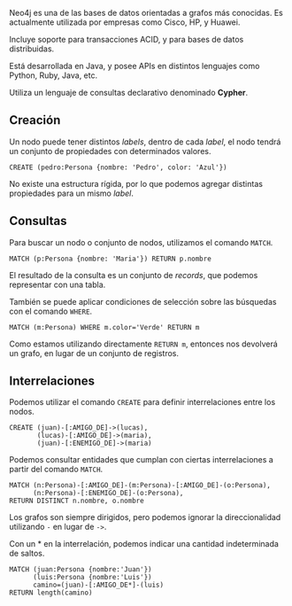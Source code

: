 Neo4j es una de las bases de datos orientadas a grafos más conocidas. Es actualmente utilizada por empresas como Cisco, HP, y Huawei.

Incluye soporte para transacciones ACID, y para bases de datos distribuidas.

Está desarrollada en Java, y posee APIs en distintos lenguajes como Python, Ruby, Java, etc.

Utiliza un lenguaje de consultas declarativo denominado **Cypher**.

## Creación

Un nodo puede tener distintos *labels*, dentro de cada *label*, el nodo tendrá un conjunto de propiedades con determinados valores.

```Cypher
CREATE (pedro:Persona {nombre: 'Pedro', color: 'Azul'})
```

No existe una estructura rígida, por lo que podemos agregar distintas propiedades para un mismo *label*.

## Consultas

Para buscar un nodo o conjunto de nodos, utilizamos el comando `MATCH`.

```Cypher
MATCH (p:Persona {nombre: 'Maria'}) RETURN p.nombre
```

El resultado de la consulta es un conjunto de *records*, que podemos representar con una tabla.

También se puede aplicar condiciones de selección sobre las búsquedas con el comando `WHERE`.

```Cypher
MATCH (m:Persona) WHERE m.color='Verde' RETURN m
```

Como estamos utilizando directamente `RETURN m`, entonces nos devolverá un grafo, en lugar de un conjunto de registros.

## Interrelaciones

Podemos utilizar el comando `CREATE` para definir interrelaciones entre los nodos.

```Cypher
CREATE (juan)-[:AMIGO_DE]->(lucas),
       (lucas)-[:AMIGO_DE]->(maria),
       (juan)-[:ENEMIGO_DE]->(maria)
```

Podemos consultar entidades que cumplan con ciertas interrelaciones a partir del comando `MATCH`.

```Cypher
MATCH (n:Persona)-[:AMIGO_DE]-(m:Persona)-[:AMIGO_DE]-(o:Persona),
      (n:Persona)-[:ENEMIGO_DE]-(o:Persona),
RETURN DISTINCT n.nombre, o.nombre
```

Los grafos son siempre dirigidos, pero podemos ignorar la direccionalidad utilizando `-` en lugar de `->`.

Con un $*$ en la interrelación, podemos indicar una cantidad indeterminada de saltos.

```Cypher
MATCH (juan:Persona {nombre:'Juan'})
      (luis:Persona {nombre:'Luis'})
      camino=(juan)-[:AMIGO_DE*]-(luis)
RETURN length(camino)
```

